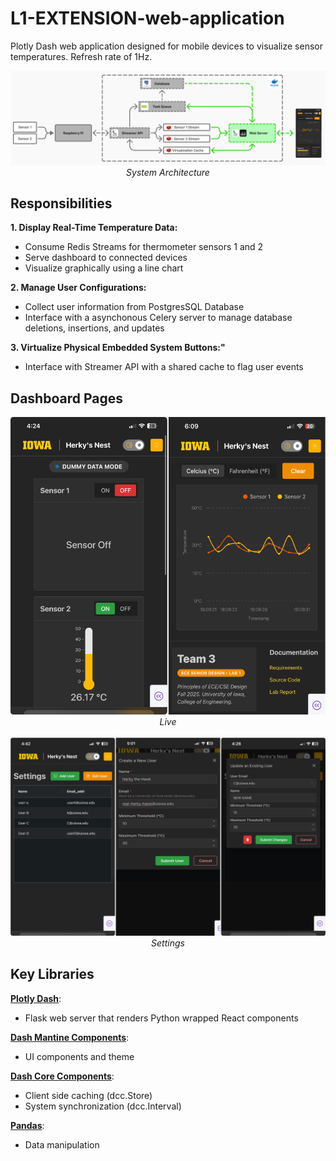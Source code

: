 # L1-EXTENSION-web-application
Plotly Dash web application designed for mobile devices to visualize sensor temperatures. Refresh rate of 1Hz.

<div align="center">
  <img src="img/arch.png" alt="application responsibility" width="800">
  <div><em>System Architecture</em></div>
</div>

## Responsibilities
**1. Display Real-Time Temperature Data:**
- Consume Redis Streams for thermometer sensors 1 and 2
- Serve dashboard to connected devices
- Visualize graphically using a line chart 

**2. Manage User Configurations:**
- Collect user information from PostgresSQL Database
- Interface with a asynchonous Celery server to manage database deletions, insertions, and updates

**3. Virtualize Physical Embedded System Buttons:"**
- Interface with Streamer API with a shared cache to flag user events

## Dashboard Pages
<div align="center">
  <img src="img/live.png" alt="application responsibility" width="800">
  <div><em>Live</em></div>
  <br>
</div>

<div align="center">
  <img src="img/settings.png" alt="application responsibility" width="800">
  <div><em>Settings</em></div>
</div>

## Key Libraries
**[Plotly Dash](https://dash.plotly.com/)**: 
- Flask web server that renders Python wrapped React components

**[Dash Mantine Components](https://www.dash-mantine-components.com/)**: 
- UI components and theme

**[Dash Core Components](https://dash.plotly.com/dash-core-components)**:
- Client side caching (dcc.Store)
- System synchronization (dcc.Interval)

**[Pandas](https://pandas.pydata.org/)**:
- Data manipulation
